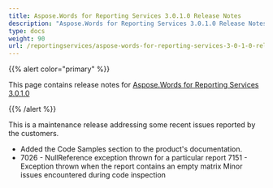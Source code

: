 ```yaml
---
title: Aspose.Words for Reporting Services 3.0.1.0 Release Notes
description: "Aspose.Words for Reporting Services 3.0.1.0 Release Notes – learn about the latest updates and fixes."
type: docs
weight: 90
url: /reportingservices/aspose-words-for-reporting-services-3-0-1-0-release-notes/
---
```


{{% alert color="primary" %}} 

This page contains release notes for [Aspose.Words for Reporting Services 3.0.1.0](http://www.aspose.com/downloads/words/reportingservices/new-releases/aspose.words-for-reporting-services-3.0.1.0/)

{{% /alert %}} 

This is a maintenance release addressing some recent issues reported by the customers.

- Added the Code Samples section to the product's documentation.
- 7026 - NullReference exception thrown for a particular report
  7151 - Exception thrown when the report contains an empty matrix 
  Minor issues encountered during code inspection 
